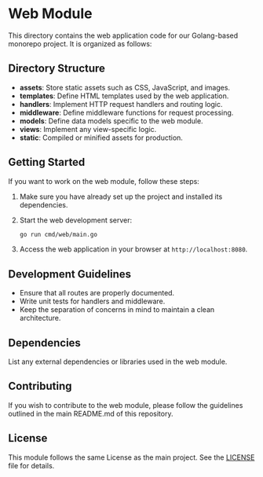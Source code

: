 # Web Module

This directory contains the web application code for our Golang-based monorepo project. It is organized as follows:

## Directory Structure

- **assets**: Store static assets such as CSS, JavaScript, and images.
- **templates**: Define HTML templates used by the web application.
- **handlers**: Implement HTTP request handlers and routing logic.
- **middleware**: Define middleware functions for request processing.
- **models**: Define data models specific to the web module.
- **views**: Implement any view-specific logic.
- **static**: Compiled or minified assets for production.

## Getting Started

If you want to work on the web module, follow these steps:

1. Make sure you have already set up the project and installed its dependencies.

2. Start the web development server:

    ```bash
    go run cmd/web/main.go
    ```

3. Access the web application in your browser at `http://localhost:8080`.

## Development Guidelines

- Ensure that all routes are properly documented.
- Write unit tests for handlers and middleware.
- Keep the separation of concerns in mind to maintain a clean architecture.

## Dependencies

List any external dependencies or libraries used in the web module.

## Contributing

If you wish to contribute to the web module, please follow the guidelines outlined in the main README.md of this repository.

## License

This module follows the same License as the main project. See the [LICENSE](../LICENSE) file for details.
